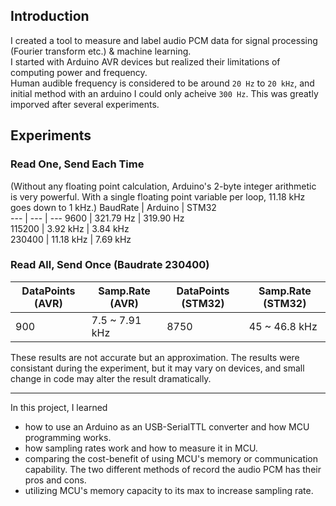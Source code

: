 ## Introduction
I created a tool to measure and label audio PCM data for signal processing (Fourier transform etc.) & machine learning.  
I started with Arduino AVR devices but realized their limitations of computing power and frequency.  
Human audible frequency is considered to be around `20 Hz` to `20 kHz`, and initial method with an arduino I could only acheive `300 Hz`. This was greatly imporved after several experiments.
## Experiments
### Read One, Send Each Time
 (Without any floating point calculation, Arduino's 2-byte integer arithmetic is very powerful. With a single floating point variable per loop, 11.18 kHz goes down to 1 kHz.)
  BaudRate | Arduino | STM32  
  --- | --- | ---
  9600 | 321.79 Hz | 319.90 Hz  
  115200 | 3.92 kHz | 3.84 kHz  
  230400 | 11.18 kHz | 7.69 kHz
### Read All, Send Once (Baudrate 230400)
  DataPoints (AVR) | Samp.Rate (AVR) | DataPoints (STM32) | Samp.Rate (STM32)  
  --- | --- | --- | ---  
  900 | 7.5 ~ 7.91 kHz | 8750  | 45 ~ 46.8 kHz

These results are not accurate but an approximation. The results were consistant during the experiment, but it may vary on devices, and small change in code may alter the result dramatically.

---

In this project, I learned
- how to use an Arduino as an USB-SerialTTL converter and how MCU programming works.
- how sampling rates work and how to measure it in MCU.
- comparing the cost-benefit of using MCU's memory or communication capability. The two different methods of record the audio PCM has their pros and cons.
- utilizing MCU's memory capacity to its max to increase sampling rate.